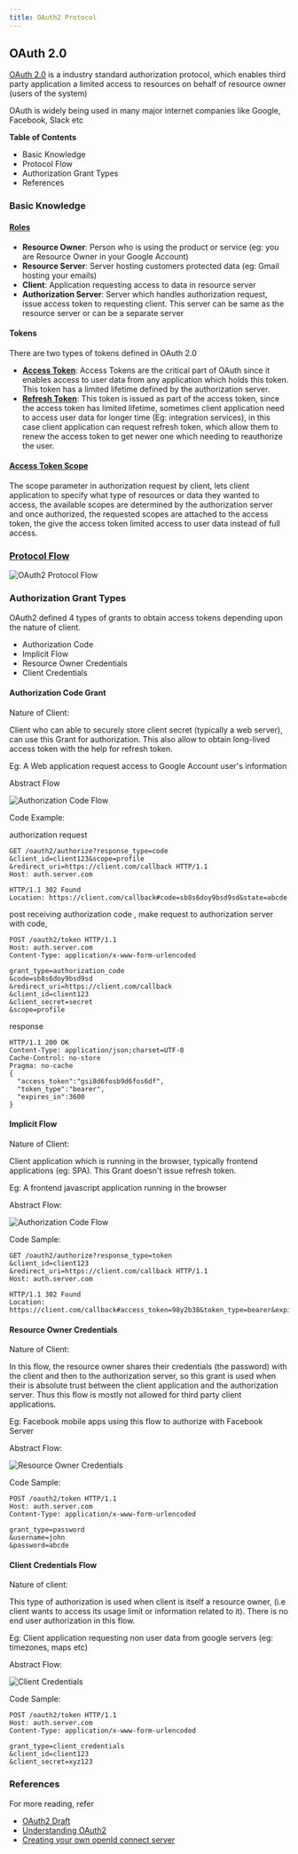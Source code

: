 ```yaml
---
title: OAuth2 Protocol
---
```

## OAuth 2.0

<a href='https://tools.ietf.org/html/rfc6749' target='_blank' rel='nofollow'>OAuth 2.0</a> is a industry standard authorization protocol, which enables third party application a limited access to resources on behalf of resource owner (users of the system)

OAuth is widely being used in many major internet companies like Google, Facebook, Slack etc

**Table of Contents**
- Basic Knowledge
- Protocol Flow
- Authorization Grant Types
- References

### Basic Knowledge

#### <a href='https://tools.ietf.org/html/rfc6749#section-1.1' target='_blank' rel='nofollow'>Roles</a>
- **Resource Owner**:
  Person who is using the product or service (eg: you are Resource Owner in your Google Account)
- **Resource Server**:
  Server hosting customers protected data (eg: Gmail hosting your emails)
- **Client**:
  Application requesting access to data in resource server
- **Authorization Server**:
  Server which handles authorization request, issue access token to requesting client. This server can be same as the resource server or can be a separate server

#### Tokens

There are two types of tokens defined in OAuth 2.0

- **<a href='https://tools.ietf.org/html/rfc6749#section-1.4' target='_blank' rel='nofollow'>Access Token</a>**:
  Access Tokens are the critical part of OAuth since it enables access to user data from any application which holds this token. This token has a limited lifetime defined by the authorization server.
- **<a href='https://tools.ietf.org/html/rfc6749#section-1.5' target='_blank' rel='nofollow'>Refresh Token</a>**:
  This token is issued as part of the access token, since the access token has limited lifetime, sometimes client application need to access user data for longer time (Eg: integration services), in this case client application can request refresh token, which allow them to renew the access token to get newer one which needing to reauthorize the user.



#### <a href='https://tools.ietf.org/html/rfc6749#section-3.3' target='_blank' rel='nofollow'>Access Token Scope</a>

The scope parameter in authorization request by client, lets client application to specify what type of resources or data they wanted to access, the available scopes are determined by the authorization server and once authorized, the requested scopes are attached to the access token, the give the access token limited access to user data instead of full access.


### <a href='https://tools.ietf.org/html/rfc6749#section-1.2' target='_blank' rel='nofollow'>Protocol Flow</a>

![OAuth2 Protocol Flow](https://assets.digitalocean.com/articles/oauth/abstract_flow.png)



### Authorization Grant Types

OAuth2 defined 4 types of grants to obtain access tokens depending upon the nature of client.

- Authorization Code
- Implicit Flow
- Resource Owner Credentials
- Client Credentials


#### Authorization Code Grant

Nature of Client:

Client who can able to securely store client secret (typically a web server), can use this Grant for authorization. This also allow to obtain long-lived access token with the help for refresh token.

Eg: A Web application request access to Google Account user's information

Abstract Flow

![Authorization Code Flow](http://kevinchalet.com/2016/07/13/creating-your-own-openid-connect-server-with-asos-choosing-the-right-flows/authorization-code-flow.png)

Code Example:

authorization request
```
GET /oauth2/authorize?response_type=code
&client_id=client123&scope=profile
&redirect_uri=https://client.com/callback HTTP/1.1
Host: auth.server.com
```

```
HTTP/1.1 302 Found
Location: https://client.com/callback#code=sb8s6doy9bsd9sd&state=abcde
```

post receiving authorization code , make request to authorization server with code,

```
POST /oauth2/token HTTP/1.1
Host: auth.server.com
Content-Type: application/x-www-form-urlencoded

grant_type=authorization_code
&code=sb8s6doy9bsd9sd
&redirect_uri=https://client.com/callback
&client_id=client123
&client_secret=secret
&scope=profile
```

response
```
HTTP/1.1 200 OK
Content-Type: application/json;charset=UTF-8
Cache-Control: no-store
Pragma: no-cache
{
  "access_token":"gsi8d6fosb9d6fos6df",
  "token_type":"bearer",
  "expires_in":3600
}
```


#### Implicit Flow

Nature of Client:

Client application which is running in the browser, typically frontend applications (eg: SPA). This Grant doesn't issue refresh token.

Eg: A frontend javascript application running in the browser

Abstract Flow:

![Authorization Code Flow](http://kevinchalet.com/2016/07/13/creating-your-own-openid-connect-server-with-asos-choosing-the-right-flows/implicit-flow.png)

Code Sample:

```
GET /oauth2/authorize?response_type=token
&client_id=client123
&redirect_uri=https://client.com/callback HTTP/1.1
Host: auth.server.com
```

```
HTTP/1.1 302 Found
Location: https://client.com/callback#access_token=98y2b38&token_type=bearer&expires_in=3600&state=abcde
```

#### Resource Owner Credentials

Nature of Client:

In this flow, the resource owner shares their credentials (the password) with the client and then to the authorization server, so this grant is used when their is absolute trust between the client application and the authorization server. Thus this flow is mostly not allowed for third party client applications.

Eg: Facebook mobile apps using this flow to authorize with Facebook Server

Abstract Flow:

![Resource Owner Credentials](http://kevinchalet.com/2016/07/13/creating-your-own-openid-connect-server-with-asos-choosing-the-right-flows/resource-owner-password-flow.png)

Code Sample:

```
POST /oauth2/token HTTP/1.1
Host: auth.server.com
Content-Type: application/x-www-form-urlencoded

grant_type=password
&username=john
&password=abcde
```


#### Client Credentials Flow

Nature of client:

This type of authorization is used when client is itself a resource owner, (i.e client wants to access its usage limit or information related to it). There is no end user authorization in this flow.

Eg: Client application requesting non user data from google servers (eg: timezones, maps etc)


Abstract Flow:

![Client Credentials](http://kevinchalet.com/2016/07/13/creating-your-own-openid-connect-server-with-asos-choosing-the-right-flows/client-credentials-flow.png)

Code Sample:

```
POST /oauth2/token HTTP/1.1
Host: auth.server.com
Content-Type: application/x-www-form-urlencoded

grant_type=client_credentials
&client_id=client123
&client_secret=xyz123
```

### References

For more reading, refer

- <a href='https://tools.ietf.org/html/rfc6749' target='_blank' rel='nofollow'>OAuth2 Draft</a>
- <a href='http://www.bubblecode.net/en/2016/01/22/understanding-oauth2/' target='_blank' rel='nofollow'>Understanding OAuth2</a>
- <a href='http://kevinchalet.com/2016/07/13/creating-your-own-openid-connect-server-with-asos-choosing-the-right-flows/' target='_blank' rel='nofollow'>Creating your own openId connect server</a>
